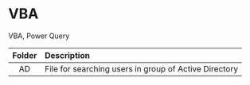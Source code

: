 # VBA
VBA, Power Query

|        Folder         |       Description      |
| :-------------------: | :----------------------|
| AD                    | File for searching users in group of Active Directory|

